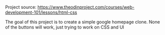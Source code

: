 Project source: https://www.theodinproject.com/courses/web-development-101/lessons/html-css

The goal of this project is to create a simple google homepage clone. None of the buttons will work, just trying to work on CSS and UI